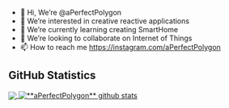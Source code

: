 - 👋 Hi, We’re @aPerfectPolygon
- 👀 We’re interested in creative reactive applications
- 🌱 We’re currently learning creating SmartHome
- 💞️ We’re looking to collaborate on Internet of Things
- 📫 How to reach me https://instagram.com/aPerfectPolygon

## **GitHub Statistics**

<a href="https://github.com/Gurupreet">
  <img align="center" src="https://github-readme-stats.vercel.app/api/top-langs/?username=aPerfectPolygon&theme=dracula&hide_langs_below=1" />
</a>

<a href="https://github.com/Gurupreet">
 <img align="center" src="https://github-readme-stats.vercel.app/api?username=aPerfectPolygon&show_icons=true&theme=dracula&line_height=27" alt="**aPerfectPolygon** github stats"/>
</a>
